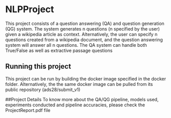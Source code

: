 # NLPProject
This project consists of a question answering (QA) and question generation (QG) system. The system generates n questions (n specified by the user) given a wikipedia article as context. Alternatively, the user can specify n questions created from a wikipedia document, and the question answering system will answer all n questions. The QA system can handle both True/False as well as extractive passage questions


## Running this project
This project can be run by building the docker image specified in the docker folder. Alternatively, the the same docker image can be pulled from its public repository (ads28/submit_v1)

##Project Details
To know more about the QA/QG pipeline, models used, experiments conducted and pipeline accuracies, please check the ProjectReport.pdf file
